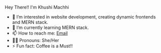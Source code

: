   Hey There!! I'm Khushi Machhi
- 👀 I’m interested in website development, creating dynamic frontends and MERN stack.
- 🌱 I’m currently learning MERN stack.
- 📫 How to reach me: [Email](mailto:khushimachhi2708@gmail.com)
- 👩‍💻 Pronouns: She/Her
- ⚡ Fun fact: Coffee is a Must!!

